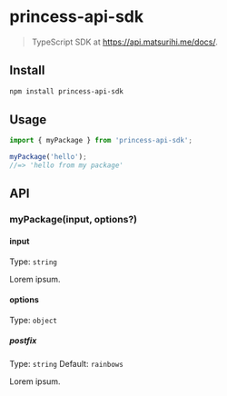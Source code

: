 # princess-api-sdk

> TypeScript SDK at https://api.matsurihi.me/docs/.

## Install

```bash
npm install princess-api-sdk
```

## Usage

```ts
import { myPackage } from 'princess-api-sdk';

myPackage('hello');
//=> 'hello from my package'
```

## API

### myPackage(input, options?)

#### input

Type: `string`

Lorem ipsum.

#### options

Type: `object`

##### postfix

Type: `string`
Default: `rainbows`

Lorem ipsum.
